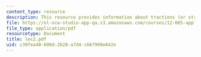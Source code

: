 ```yaml
---
content_type: resource
description: This resource provides information about tractions (or stress vector).
file: https://ol-ocw-studio-app-qa.s3.amazonaws.com/courses/12-005-applications-of-continuum-mechanics-to-earth-atmospheric-and-planetary-sciences-spring-2006/c39fea48600d2b28a7d4c667999e642e_lec2.pdf
file_type: application/pdf
resourcetype: Document
title: lec2.pdf
uid: c39fea48-600d-2b28-a7d4-c667999e642e
---
```


